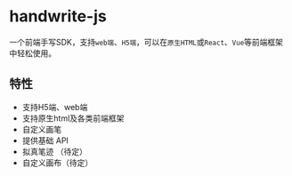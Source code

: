 # handwrite-js

一个前端手写SDK，支持`web端`、`H5端`，可以在`原生HTML`或`React`、`Vue`等前端框架中轻松使用。

## 特性
- 支持H5端、web端
- 支持原生html及各类前端框架
- 自定义画笔
- 提供基础 API
- 拟真笔迹 （待定）
- 自定义画布（待定）